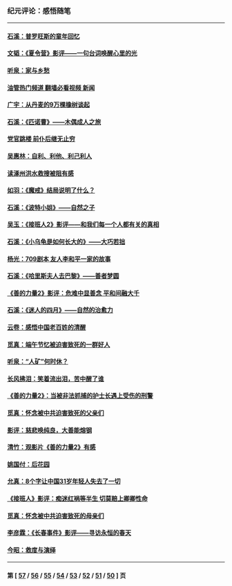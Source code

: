 ### 纪元评论：感悟随笔
---
#### [石溪：普罗旺斯的童年回忆](../../pages/nsc1035/n14079638.md?09260330) 
#### [文韬：《夏令营》影评——一句台词唤醒心里的光](../../pages/nsc1035/n14079107.md?09260330) 
#### [听泉：家与乡愁](../../pages/nsc1035/n14068482.md?09260330) 
#### [油管热门频道 翻墙必看视频 新闻](ok?09260330)
#### [广宇：从丹麦的9万棵橡树谈起](../../pages/nsc1035/n14061428.md?09260330) 
#### [石溪：《匹诺曹》——木偶成人之旅](../../pages/nsc1035/n14061424.md?09260330) 
#### [党官跳楼 前仆后继无止穷](../../pages/nsc1035/n14058175.md?09260330) 
#### [吴惠林：自利、利他、利己利人](../../pages/nsc1035/n14052459.md?09260330) 
#### [读涿州洪水救搜被阻有感](../../pages/nsc1035/n14049641.md?09260330) 
#### [如羽：《魔戒》结局说明了什么？](../../pages/nsc1035/n14048860.md?09260330) 
#### [石溪：《波特小姐》——自然之子](../../pages/nsc1035/n14048291.md?09260330) 
#### [吴玉：《接班人2》影评——和我们每一个人都有关的真相](../../pages/nsc1035/n14041114.md?09260330) 
#### [石溪：《小乌龟是如何长大的》——大巧若拙](../../pages/nsc1035/n14037479.md?09260330) 
#### [杨光：709剧本 友人李和平一家的故事](../../pages/nsc1035/n14032047.md?09260330) 
#### [石溪：《哈里斯夫人去巴黎》——善者梦圆](../../pages/nsc1035/n14031778.md?09260330) 
#### [《善的力量2》影评：危难中显善念 平和间融大千](../../pages/nsc1035/n14028390.md?09260330) 
#### [石溪：《迷人的四月》——自然的治愈力](../../pages/nsc1035/n14027049.md?09260330) 
#### [云卷：感悟中国老百姓的清醒](../../pages/nsc1035/n14025152.md?09260330) 
#### [觅真：端午节忆被迫害致死的一群好人](../../pages/nsc1035/n14020985.md?09260330) 
#### [听泉：“人矿”何时休？](../../pages/nsc1035/n14016609.md?09260330) 
#### [长风拂泪：笑着流出泪，苦中醒了谁](../../pages/nsc1035/n14016469.md?09260330) 
#### [《善的力量2》：当被非法抓捕的护士长遇上受伤的刑警](../../pages/nsc1035/n14015561.md?09260330) 
#### [觅真：怀念被中共迫害致死的父亲们](../../pages/nsc1035/n14014258.md?09260330) 
#### [影评：慈悲唤纯良，大善能熔钢](../../pages/nsc1035/n14010867.md?09260330) 
#### [清竹：观影片《善的力量2》有感](../../pages/nsc1035/n14010015.md?09260330) 
#### [姚国付：后花园](../../pages/nsc1035/n14005301.md?09260330) 
#### [允真：8个字让中国31岁年轻人失去了一切](../../pages/nsc1035/n13999093.md?09260330) 
#### [《接班人》影评：痴迷红祸等半生 切莫赔上卿卿性命](../../pages/nsc1035/n13998676.md?09260330) 
#### [觅真：怀念被中共迫害致死的母亲们](../../pages/nsc1035/n13997271.md?09260330) 
#### [李彦霖：《长春事件》影评——寻访永恒的春天](../../pages/nsc1035/n13995112.md?09260330) 
#### [今昭：救度与演绎](../../pages/nsc1035/n13992670.md?09260330) 

---
#### 第 [ [57](./57.md?09260330) / [56](./56.md?09260330) / [55](./55.md?09260330) / [54](./54.md?09260330) / [53](./53.md?09260330) / [52](./52.md?09260330) / [51](./51.md?09260330) / [50](./50.md?09260330) ] 页
